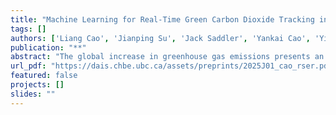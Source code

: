 ```yaml
---
title: "Machine Learning for Real-Time Green Carbon Dioxide Tracking in Refinery"
tags: []
authors: ['Liang Cao', 'Jianping Su', 'Jack Saddler', 'Yankai Cao', 'Yixiu Wang', 'Gary Lee', 'Lim C Siang', 'Yi Luo', 'Robert Pinchuk', 'Jin Li', 'R Bhushan Gopaluni']
publication: "**"
abstract: "The global increase in greenhouse gas emissions presents an urgent environmental challenge, demanding innovative strategies for emission reduction and a fundamental shift in energy consumption practices. Co-processing biogenic feedstocks, such as used cooking oils and biocrudes derived from forest and agricultural residues, within existing oil refineries has been demonstrated as a cost-effective, scalable approach to producing low-carbon fuels, quickly helping the oil refiners to mitigate carbon dioxide emissions, leveraging the existing infrastructures. Despite its potential, monitoring the ”green” CO₂ emissions originating from biogenic feedstocks during co-processing remains challenging. The molecular structure of biogenic components becomes indistinguishable from fossil-based molecules, necessitating costly, labor-intensive, and time-consuming sample collection and testing procedures, often involving isotope carbon analysis. This work proposes a new approach by applying artificial intelligence to model green CO₂ emissions in real-time. By analyzing over 102,000 samples of industrial data from a commercial FCC unit, a robust machine learning framework is developed to provide continuous, cost-effective, and accurate green CO₂ monitoring. The methodology encompasses a comparative analysis of ten input analysis techniques and five regression models to model emissions, achieving an average error margin of just 2.66% compared to traditional laboratory measurements. This AI-driven approach offers refiners and policymakers a practical tool for assessing the environmental performance of biogenic feedstock co-processing, facilitating informed decision-making in renewable fuel production."
url_pdf: "https://dais.chbe.ubc.ca/assets/preprints/2025J01_cao_rser.pdf"
featured: false
projects: []
slides: ""
---
```

